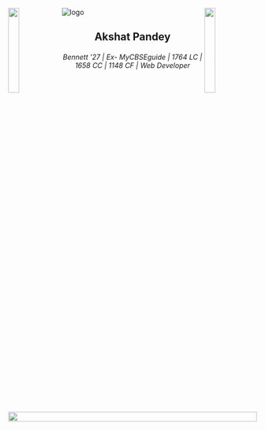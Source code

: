 ![logo](supun-new.png)
<img align="left" src="https://user-images.githubusercontent.com/65187002/144930161-2f783401-8d27-4fdf-a2f7-cc0ba32f1f1f.gif" width="21%" style="display:inline;"><img align="right" src="https://user-images.githubusercontent.com/65187002/144930161-2f783401-8d27-4fdf-a2f7-cc0ba32f1f1f.gif" width="21%" style="display:inline;">

<h2 align="center">Akshat Pandey</h2>
<h6 align="center">Bennett '27 | Ex- MyCBSEguide | 1764 LC | 1658 CC | 1148 CF | Web Developer</h6>
<br><br>

<img src="https://i.imgur.com/dBaSKWF.gif" height="20" width="100%">
